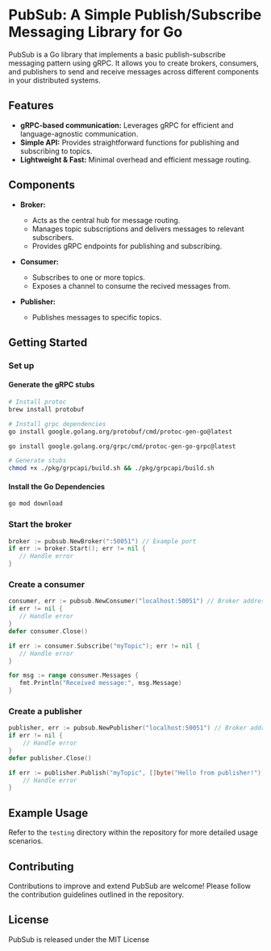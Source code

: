 # PubSub: A Simple Publish/Subscribe Messaging Library for Go

PubSub is a Go library that implements a basic publish-subscribe messaging pattern using gRPC. It allows you to create brokers, consumers, and publishers to send and receive messages across different components in your distributed systems.

## Features

- **gRPC-based communication:** Leverages gRPC for efficient and language-agnostic communication.
- **Simple API:** Provides straightforward functions for publishing and subscribing to topics.
- **Lightweight & Fast:** Minimal overhead and efficient message routing.

## Components

- **Broker:**

  - Acts as the central hub for message routing.
  - Manages topic subscriptions and delivers messages to relevant subscribers.
  - Provides gRPC endpoints for publishing and subscribing.

- **Consumer:**

  - Subscribes to one or more topics.
  - Exposes a channel to consume the recived messages from.

- **Publisher:**
  - Publishes messages to specific topics.

## Getting Started

### Set up

#### Generate the gRPC stubs

```bash
# Install protoc
brew install protobuf

# Install grpc dependencies
go install google.golang.org/protobuf/cmd/protoc-gen-go@latest

go install google.golang.org/grpc/cmd/protoc-gen-go-grpc@latest

# Generate stubs
chmod +x ./pkg/grpcapi/build.sh && ./pkg/grpcapi/build.sh
```

#### Install the Go Dependencies

```bash
go mod download
```

### Start the broker

```go
broker := pubsub.NewBroker(":50051") // Example port
if err := broker.Start(); err != nil {
   // Handle error
}
```

### Create a consumer

```go
consumer, err := pubsub.NewConsumer("localhost:50051") // Broker address
if err != nil {
   // Handle error
}
defer consumer.Close()

if err := consumer.Subscribe("myTopic"); err != nil {
   // Handle error
}

for msg := range consumer.Messages {
   fmt.Println("Received message:", msg.Message)
}
```

### Create a publisher

```go
publisher, err := pubsub.NewPublisher("localhost:50051") // Broker address
if err != nil {
    // Handle error
}
defer publisher.Close()

if err := publisher.Publish("myTopic", []byte("Hello from publisher!")); err != nil {
    // Handle error
}
```

## Example Usage

Refer to the `testing` directory within the repository for more detailed usage scenarios.

## Contributing

Contributions to improve and extend PubSub are welcome! Please follow the contribution guidelines outlined in the repository.

## License

PubSub is released under the MIT License
